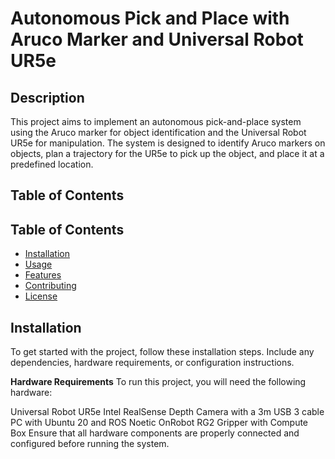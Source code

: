 # Autonomous Pick and Place with Aruco Marker and Universal Robot UR5e

## Description

This project aims to implement an autonomous pick-and-place system using the Aruco marker for object identification and the Universal Robot UR5e for manipulation. The system is designed to identify Aruco markers on objects, plan a trajectory for the UR5e to pick up the object, and place it at a predefined location.

## Table of Contents

## Table of Contents

- [Installation](#installation)
- [Usage](#usage)
- [Features](#features)
- [Contributing](#contributing)
- [License](#license)

## Installation

To get started with the project, follow these installation steps. Include any dependencies, hardware requirements, or configuration instructions.


**Hardware Requirements**
To run this project, you will need the following hardware:

Universal Robot UR5e
Intel RealSense Depth Camera with a 3m USB 3 cable
PC with Ubuntu 20 and ROS Noetic
OnRobot RG2 Gripper with Compute Box
Ensure that all hardware components are properly connected and configured before running the system.
